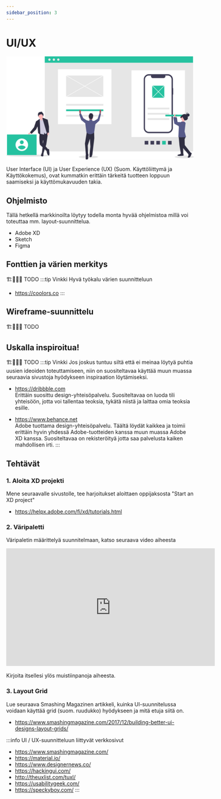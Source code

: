 ```yaml
---
sidebar_position: 3
---
```


# UI/UX
<img class="header_img" src="/img/undraw_ui_ux.svg" />  

User Interface (UI) ja User Experience (UX) (Suom. Käyttöliittymä ja Käyttökokemus), ovat kummatkin erittäin tärkeitä tuotteen loppuun saamiseksi ja käyttömukavuuden takia.

## Ohjelmisto
Tällä hetkellä markkinoilta löytyy todella monta hyvää ohjelmistoa millä voi toteuttaa mm. layout-suunnittelua.

- Adobe XD
- Sketch
- Figma

## Fonttien ja värien merkitys
🏗️👷‍♂️🚧 TODO
:::tip Vinkki
Hyvä työkalu värien suunnitteluun
* https://coolors.co
:::
## Wireframe-suunnittelu
🏗️👷‍♂️🚧 TODO
## Uskalla inspiroitua!
🏗️👷‍♂️🚧 TODO
:::tip Vinkki
Jos joskus tuntuu siltä että ei meinaa löytyä puhtia uusien ideoiden toteuttamiseen, niin on suositeltavaa käyttää muun muassa seuraavia sivustoja hyödykseen inspiraation löytämiseksi.
* https://dribbble.com  
Erittäin suosittu design-yhteisöpalvelu. Suositeltavaa on luoda tili yhteisöön, jotta voi tallentaa teoksia, tykätä niistä ja laittaa omia teoksia esille.  

* https://www.behance.net  
Adobe tuottama design-yhteisöpalvelu. Täältä löydät kaikkea ja toimii erittäin hyvin yhdessä Adobe-tuotteiden kanssa muun muassa Adobe XD kanssa. Suositeltavaa on rekisteröityä jotta saa palvelusta kaiken mahdollisen irti.
:::
## Tehtävät
### 1. Aloita XD projekti
Mene seuraavalle sivustolle, tee harjoitukset aloittaen oppijaksosta "Start an XD project"
- https://helpx.adobe.com/fi/xd/tutorials.html

### 2. Väripaletti
Väripaletin määrittelyä suunnitelmaan, katso seuraava video aiheesta

<iframe width="560" height="315" src="https://www.youtube-nocookie.com/embed/eXcKOqviLE0" title="YouTube video player" frameborder="0" allow="accelerometer; autoplay; clipboard-write; encrypted-media; gyroscope; picture-in-picture" allowfullscreen></iframe>  

Kirjoita itsellesi ylös muistiinpanoja aiheesta.

### 3. Layout Grid
Lue seuraava Smashing Magazinen artikkeli, kuinka UI-suunnitelussa voidaan käyttää grid (suom. ruudukko) hyödykseen ja mitä etuja siitä on.
* https://www.smashingmagazine.com/2017/12/building-better-ui-designs-layout-grids/

:::info UI / UX-suunnitteluun liittyvät verkkosivut
* https://www.smashingmagazine.com/
* https://material.io/
* https://www.designernews.co/
* https://hackingui.com/
* http://theuxlist.com/tuxl/
* https://usabilitygeek.com/
* https://speckyboy.com/
:::